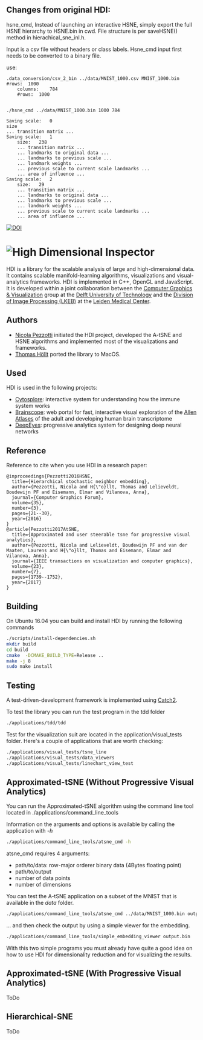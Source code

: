 ## Changes from original HDI:

hsne_cmd, Instead of launching an interactive HSNE, simply export the full HSNE hierarchy to HSNE.bin in cwd.
File structure is per saveHSNE() method in hierachical_sne_inl.h.

Input is a csv file without headers or class labels. Hsne_cmd input first needs to be converted to a binary file.

use:

	.data_conversion/csv_2_bin ../data/MNIST_1000.csv MNIST_1000.bin
	#rows:	1000
		columns:	784
		#rows:	1000


	./hsne_cmd ../data/MNIST_1000.bin 1000 784
	
	Saving scale:	0
	size	
	... transition matrix ...	
	Saving scale:	1
		size:	238
		... transition matrix ...
		... landmarks to original data ...
		... landmarks to previous scale ...
		... landmark weights ...
		... previous scale to current scale landmarks ...
		... area of influence ...
	Saving scale:	2
		size:	29
		... transition matrix ...
		... landmarks to original data ...
		... landmarks to previous scale ...
		... landmark weights ...
		... previous scale to current scale landmarks ...
		... area of influence ...
	

[![DOI](https://zenodo.org/badge/100361974.svg)](https://zenodo.org/badge/latestdoi/100361974)


# ![High Dimensional Inspector](./images/logo.png)
HDI is a library for the scalable analysis of large and high-dimensional data.
It contains scalable manifold-learning algorithms, visualizations and visual-analytics frameworks.
HDI is implemented in C++, OpenGL and JavaScript.
It is developed within a joint collaboration between the [Computer Graphics & Visualization](https://graphics.tudelft.nl/) group at the [Delft University of Technology](https://www.tudelft.nl) and the [Division of Image Processing (LKEB)](https://www.lumc.nl/org/radiologie/research/LKEB/) at the [Leiden Medical Center](https://www.lumc.nl/).

## Authors
- [Nicola Pezzotti](http://nicola17.github.io/) initiated the HDI project, developed the A-tSNE and HSNE algorithms and implemented most of the visualizations and frameworks.
- [Thomas Höllt](https://www.thomashollt.com/) ported the library to MacOS.

## Used
HDI is used in the following projects:
- [Cytosplore](https://www.cytosplore.org/): interactive system for understanding how the immune system works
- [Brainscope](http://www.brainscope.nl/brainscope): web portal for fast,
interactive visual exploration of the [Allen Atlases](http://www.brain-map.org/) of the adult and developing human brain
transcriptome
- [DeepEyes](https://graphics.tudelft.nl/Publications-new/2018/PHVLEV18/): progressive analytics system for designing deep neural networks

## Reference
Reference to cite when you use HDI in a research paper:

```
@inproceedings{Pezzotti2016HSNE,
  title={Hierarchical stochastic neighbor embedding},
  author={Pezzotti, Nicola and H{\"o}llt, Thomas and Lelieveldt, Boudewijn PF and Eisemann, Elmar and Vilanova, Anna},
  journal={Computer Graphics Forum},
  volume={35},
  number={3},
  pages={21--30},
  year={2016}
}
@article{Pezzotti2017AtSNE,
  title={Approximated and user steerable tsne for progressive visual analytics},
  author={Pezzotti, Nicola and Lelieveldt, Boudewijn PF and van der Maaten, Laurens and H{\"o}llt, Thomas and Eisemann, Elmar and Vilanova, Anna},
  journal={IEEE transactions on visualization and computer graphics},
  volume={23},
  number={7},
  pages={1739--1752},
  year={2017}
}
```

## Building
On Ubuntu 16.04 you can build and install HDI by running the following commands

```bash
./scripts/install-dependencies.sh
mkdir build
cd build
cmake  -DCMAKE_BUILD_TYPE=Release ..
make -j 8
sudo make install
```

## Testing
A test-driven-development framework is implemented using [Catch2](https://github.com/catchorg/Catch2).

To test the library you can run the test program in the tdd folder
```bash
./applications/tdd/tdd
```

Test for the visualization suit are located in the application/visual_tests folder. Here's a couple of applications that are worth checking:
```bash
./applications/visual_tests/tsne_line
./applications/visual_tests/data_viewers
./applications/visual_tests/linechart_view_test
```

## Approximated-tSNE (Without Progressive Visual Analytics)
You can run the Approximated-tSNE algorithm using the command line tool located
in ./applications/command_line_tools

Information on the arguments and options is available by calling the application with *-h*
```bash
./applications/command_line_tools/atsne_cmd -h
```

atsne_cmd requires 4 arguments:
- path/to/data: row-major orderer binary data (4Bytes floating point)
- path/to/output
- number of data points
- number of dimensions

You can test the A-tSNE application on a subset of the MNIST that is available in the *data* folder.

```bash
./applications/command_line_tools/atsne_cmd ../data/MNIST_1000.bin output.bin 1000 784
```

... and then check the output by using a simple viewer for the embedding.
```bash
./applications/command_line_tools/simple_embedding_viewer output.bin
```

With this two simple programs you must already have quite a good idea on how to
use HDI for dimensionality reduction and for visualizing the results.

## Approximated-tSNE (With Progressive Visual Analytics)
ToDo

## Hierarchical-SNE
ToDo
